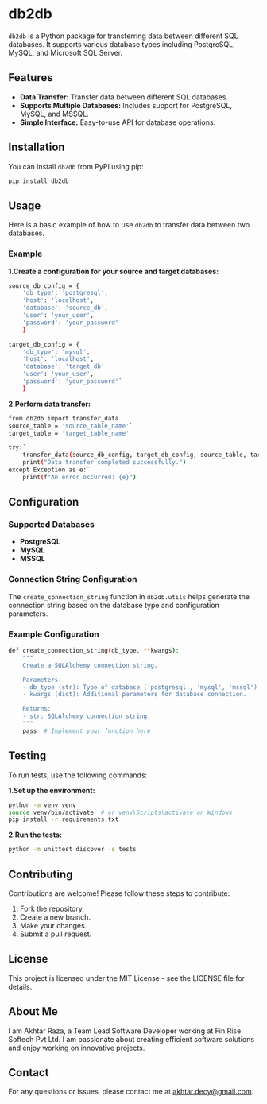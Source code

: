 # db2db

`db2db` is a Python package for transferring data between different SQL databases. It supports various database types including PostgreSQL, MySQL, and Microsoft SQL Server.

## Features

- **Data Transfer:** Transfer data between different SQL databases.
- **Supports Multiple Databases:** Includes support for PostgreSQL, MySQL, and MSSQL.
- **Simple Interface:** Easy-to-use API for database operations.

## Installation

You can install `db2db` from PyPI using pip:

```bash
pip install db2db
```
## **Usage**

Here is a basic example of how to use `db2db` to transfer data between two databases.

### **Example**

**1.Create a configuration for your source and target databases:**  

```sh
source_db_config = {
    'db_type': 'postgresql',
    'host': 'localhost',
    'database': 'source_db',
    'user': 'your_user',
    'password': 'your_password'
    }

target_db_config = {
    'db_type': 'mysql', 
    'host': 'localhost', 
    'database': 'target_db'  
    'user': 'your_user', 
    'password': 'your_password'`
    }
```



**2.Perform data transfer:**  
```sh
from db2db import transfer_data  
source_table = 'source_table_name'` 
target_table = 'target_table_name'

try:` 
    transfer_data(source_db_config, target_db_config, source_table, target_table) 
    print("Data transfer completed successfully.")  
except Exception as e:` 
    print(f"An error occurred: {e}")
```


## **Configuration**

### **Supported Databases**

* **PostgreSQL**  
* **MySQL**  
* **MSSQL**

### **Connection String Configuration**

The `create_connection_string` function in `db2db.utils` helps generate the connection string based on the database type and configuration parameters.

### **Example Configuration**

```sh 
def create_connection_string(db_type, **kwargs): 
    """
    Create a SQLAlchemy connection string.

    Parameters:  
    - db_type (str): Type of database ('postgresql', 'mysql', 'mssql'). 
    - kwargs (dict): Additional parameters for database connection.

    Returns:  
    - str: SQLAlchemy connection string.  
    """  
    pass  # Implement your function here
```

## **Testing**

To run tests, use the following commands:

**1.Set up the environment:**  
```sh
python -m venv venv  
source venv/bin/activate  # or venv\Scripts\activate on Windows  
pip install -r requirements.txt
```

 

**2.Run the tests:**  
```sh
python -m unittest discover -s tests
```


## **Contributing**

Contributions are welcome\! Please follow these steps to contribute:

1. Fork the repository.  
2. Create a new branch.  
3. Make your changes.  
4. Submit a pull request.

## **License**

This project is licensed under the MIT License \- see the LICENSE file for details.


## **About Me**
I am Akhtar Raza, a Team Lead Software Developer working at Fin Rise Softech Pvt Ltd. I am passionate about creating efficient software solutions and enjoy working on innovative projects.

## **Contact**
For any questions or issues, please contact me at akhtar.decy@gmail.com.

